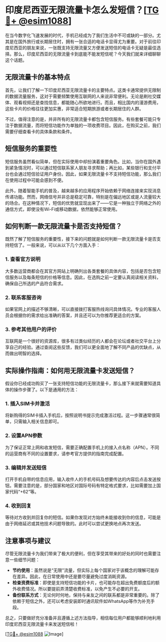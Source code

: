 # 印度尼西亚无限流量卡怎么发短信？[[TG💪+ @esim1088](https://t.me/s/esim1088)]

在当今数字化飞速发展的时代，手机已经成为了我们生活中不可或缺的一部分。尤其是在国外旅行或长期居住时，拥有一张合适的电话卡显得尤为重要。对于前往印度尼西亚的朋友来说，一张既支持无限流量又方便发送短信的电话卡无疑是最佳选择。那么，印度尼西亚的无限流量卡到底能不能发短信呢？今天我们就来详细聊聊这个话题。

## 无限流量卡的基本特点

首先，让我们了解一下印度尼西亚无限流量卡的主要特点。这类卡通常提供无限制的数据流量服务，这对于需要频繁使用互联网的人来说非常便利。无论是刷社交媒体、观看视频还是查找信息，都能随心所欲地进行。而且，相比国内的漫游费用，这些卡片的价格往往更加实惠，非常适合短期旅游或者长期居住的人群。

不过，值得注意的是，并非所有的无限流量卡都包含短信服务。有些套餐可能只专注于数据流量，而将短信功能作为单独的一项收费项目。因此，在购买之前，我们需要仔细查看卡的具体条款和条件。

## 短信服务的重要性

短信服务虽然看似简单，但在实际使用中却扮演着重要角色。比如，当你在国外遇到紧急情况时，可以通过短信联系家人朋友寻求帮助；再比如，某些银行和支付平台也会通过短信验证用户身份。因此，如果无限流量卡不支持短信功能，那么我们在使用过程中可能会感到不便。

此外，随着智能手机的普及，越来越多的应用程序开始依赖于网络连接来实现消息传递功能。然而，网络信号并非总是稳定可靠，特别是在偏远地区或是人流量较大的场合。在这种情况下，短信的优势就显现出来了——它是一种独立于网络之外的通信方式，即使没有Wi-Fi或移动数据，依然能够正常使用。

## 如何判断一款无限流量卡是否支持短信？

既然了解了短信服务的重要性，接下来的问题就是如何判断一款无限流量卡是否支持短信了。一般来说，可以从以下几个方面入手：

### 1. 查看官方说明
大多数运营商都会在其官方网站上明确列出各类套餐的具体内容，包括是否包含短信服务以及每条短信的价格等信息。因此，在选购之前一定要认真阅读相关资料，确保自己所选的产品符合需求。

### 2. 联系客服咨询
如果官网上的描述不够清晰，可以直接拨打客服热线询问具体情况。专业的客服人员会根据你的需求给出准确的答案，并且还可以为你推荐更适合的方案。

### 3. 参考其他用户的评价
互联网是一个很好的资源库，很多有过类似经历的人都会在论坛或者社交平台上分享自己的经验。通过查阅这些反馈，我们可以更全面地了解不同产品的优缺点，从而做出明智的选择。

## 实际操作指南：如何用无限流量卡发送短信？

假设你已经成功购买了一张支持短信功能的无限流量卡，那么接下来就需要知道具体的操作步骤了。以下是通用的方法：

### 1. 插入SIM卡并激活
将新购得的SIM卡插入手机后，按照说明书提示完成激活过程。这一步骤通常很简单，只需输入相关信息即可。

### 2. 设置APN参数
为了保证正常上网和收发短信，需要正确配置手机上的接入点名称（APN）。不同的运营商有不同的设置要求，请参考官方提供的指南完成配置。

### 3. 编辑并发送短信
打开手机自带的信息应用，输入收件人的手机号码及想要传达的内容后点击发送按钮。需要注意的是，部分国家和地区对国际号码有特定格式要求，比如需要加上国家代码“+62”等。

### 4. 收到回复
等待对方收到并回复你的短信。如果你发现对方始终未能接收到你的信息，可能是由于网络延迟或其他技术问题导致的。此时可以尝试更换地点再次发送。

## 注意事项与建议

尽管无限流量卡为我们带来了极大的便利，但在享受其带来的好处的同时也需要注意一些细节问题：

- **节约使用**：虽然说是“无限”流量，但实际上每个国家对于该概念的理解可能存在差异。因此，在日常使用中还是要尽量避免过度消耗资源。
- **检查资费标准**：即使是支持短信功能的卡片，也可能存在超出免费额度后的额外收费情况。所以要提前弄清楚收费标准，以免产生不必要的开支。
- **备份联系方式**：无论何时何地，保持与亲友之间的联系都是非常重要的。除了依赖于短信之外，还可以考虑安装即时通讯软件如WhatsApp等作为补充手段。

总之，只要做好充分准备并且遵循上述方法指导，相信每位用户都能够顺利地利用印度尼西亚无限流量卡来发送短信啦！

[[TG💪+ @esim1088](https://t.me/s/esim1088) ![Image](https://i.postimg.cc/4NQfJmqS/Snipaste-2025-05-13-00-14-12.png)]